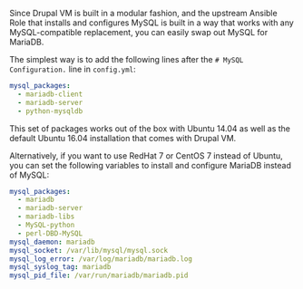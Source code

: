 Since Drupal VM is built in a modular fashion, and the upstream Ansible Role that installs and configures MySQL is built in a way that works with any MySQL-compatible replacement, you can easily swap out MySQL for MariaDB.

The simplest way is to add the following lines after the `# MySQL Configuration.` line in `config.yml`:

```yaml
mysql_packages:
  - mariadb-client
  - mariadb-server
  - python-mysqldb
```

This set of packages works out of the box with Ubuntu 14.04 as well as the default Ubuntu 16.04 installation that comes with Drupal VM.

Alternatively, if you want to use RedHat 7 or CentOS 7 instead of Ubuntu, you can set the following variables to install and configure MariaDB instead of MySQL:

```yaml
mysql_packages:
  - mariadb
  - mariadb-server
  - mariadb-libs
  - MySQL-python
  - perl-DBD-MySQL
mysql_daemon: mariadb
mysql_socket: /var/lib/mysql/mysql.sock
mysql_log_error: /var/log/mariadb/mariadb.log
mysql_syslog_tag: mariadb
mysql_pid_file: /var/run/mariadb/mariadb.pid
```